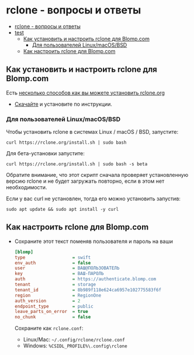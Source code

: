 # rclone - вопросы и ответы

<!-- TOC -->

- [rclone - вопросы и ответы](#rclone---%D0%B2%D0%BE%D0%BF%D1%80%D0%BE%D1%81%D1%8B-%D0%B8-%D0%BE%D1%82%D0%B2%D0%B5%D1%82%D1%8B)
- [test](#test)
    - [Как установить и настроить rclone для Blomp.com](#%D0%BA%D0%B0%D0%BA-%D1%83%D1%81%D1%82%D0%B0%D0%BD%D0%BE%D0%B2%D0%B8%D1%82%D1%8C-%D0%B8-%D0%BD%D0%B0%D1%81%D1%82%D1%80%D0%BE%D0%B8%D1%82%D1%8C-rclone-%D0%B4%D0%BB%D1%8F-blompcom)
        - [Для пользователей Linux/macOS/BSD](#%D0%B4%D0%BB%D1%8F-%D0%BF%D0%BE%D0%BB%D1%8C%D0%B7%D0%BE%D0%B2%D0%B0%D1%82%D0%B5%D0%BB%D0%B5%D0%B9-linuxmacosbsd)
    - [Как настроить rclone для Blomp.com](#%D0%BA%D0%B0%D0%BA-%D0%BD%D0%B0%D1%81%D1%82%D1%80%D0%BE%D0%B8%D1%82%D1%8C-rclone-%D0%B4%D0%BB%D1%8F-blompcom)

<!-- /TOC -->

## Как установить и настроить rclone для Blomp.com

Есть [несколько способов как вы можете установить rclone.org](https://rclone.org/downloads/)

- [Скачайте](https://rclone.org/downloads/) и установите по инструкции.

### Для пользователей Linux/macOS/BSD

Чтобы установить rclone в системах Linux / macOS / BSD, запустите:

```shell
curl https://rclone.org/install.sh | sudo bash
```

Для бета-установки запустите:

```shell
curl https://rclone.org/install.sh | sudo bash -s beta
```

Обратите внимание, что этот скрипт сначала проверяет установленную версию rclone и не будет загружать повторно, если в этом нет необходимости.

Если у вас curl не установлен, тогда его можно установить запустив:

```shell
sudo apt update && sudo apt install -y curl
```

## Как настроить rclone для Blomp.com

- Сохраните этот текст поменяв пользователя и пароль на ваши
  ```ini
  [blomp]
  type                  = swift
  env_auth              = false
  user                  = ВАШ@ПОЛЬЗОВАТЕЛЬ
  key                   = ВАШ-ПАРОЛЬ
  auth                  = https://authenticate.blomp.com
  tenant                = storage
  tenant_id             = 8b989f118e624ca6957e102775583f6f
  region                = RegionOne
  auth_version          = 2
  endpoint_type         = public
  leave_parts_on_error  = true
  no_chunk              = false
  ```

  Сохраните как `rclone.conf`:
  - Linux/Mac:  `~/.config/rclone/rclone.conf`
  - Windows:    `%CSIDL_PROFILE%\.config\rclone`
